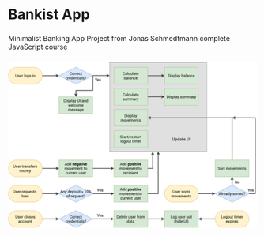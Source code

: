 # Bankist App

###

Minimalist Banking App Project from Jonas Schmedtmann complete JavaScript course

###

![Screenshot](flowchart.png)
